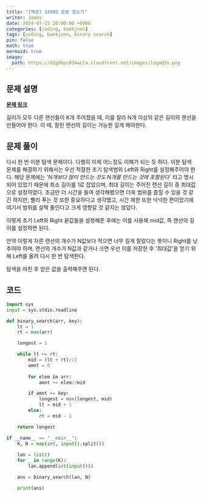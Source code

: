 ```yaml
---
title: "[백준] 14503 로봇 청소기"
writer: James
date: 2024-07-15 20:00:00 +0900
categories: [coding, baekjoon]
tags: [coding, baekjoon, binary search]
pin: false
math: true
mermaid: true
image:
  path: https://d2gd6pc034wcta.cloudfront.net/images/logo@2x.png
---
```


## 문제 설명

<b>[문제 링크](https://www.acmicpc.net/problem/1654)</b>   

길이가 모두 다른 랜선들이 K개 주어졌을 때, 이를 잘라 N개 이상의 같은 길이의 랜선을 만들어야 한다. 이 때, 잘린 랜선의 길이는 가능한 길게 해야한다.   

## 문제 풀이

다시 한 번 이분 탐색 문제이다. 다행히 이제 어느정도 이해가 되는 듯 하다. 이분 탐색 문제를 해결하기 위해서는 우선 적절한 초기 탐색범위 Left와 Right를 설정해주어야 한다. 해당 문제에는 *'N개보다 많이 만드는 것도 N개를 만드는 것에 포함된다`* 라고 명시되어 있었기 때문에 최소 길이를 1로 잡았으며, 최대 길이는 주어진 랜선 길이 중 최대값으로 설정하였다. 조금만 더 시간을 들여 생각해봤으면 더욱 범위를 좁힐 수 있을 것 같긴 하지만, 빨리 푸는 것 또한 중요하다고 생각했고, 시간 제한 또한 넉넉한 편이었기에 여기서 범위를 살짝 줄인다고 크게 영향갈 것 같지는 않았다.  

이렇게 초기 Left와 Right 끝값들을 설정해준 후에는 이를 사용해 mid값, 즉 랜선의 길이를 설정하면 된다.  

만약 이렇게 자른 랜선의 개수가 N값보다 적으면 너무 길게 잘랐다는 뜻이니 Right를 낮추어야 하며, 랜선의 개수가 N값과 같거나 크면 우선 이를 저장한 후 '최대값'을 얻기 위해 Left를 올려 다시 한 번 탐색한다.  

탐색을 마친 후 얻은 값을 출력해주면 된다.  

## 코드

```python
import sys
input = sys.stdin.readline

def binary_search(arr, key):
    lt = 1
    rt = max(arr)

    longest = 1

    while lt <= rt:
        mid = (lt + rt)//2
        amnt = 0
        
        for elem in arr:
            amnt += elem//mid

        if amnt >= key:
            longest = max(longest, mid)
            lt = mid + 1
        else:
            rt = mid - 1

    return longest

if __name__ == "__main__":
    K, N = map(int, input().split())
    
    lan = list()
    for _ in range(K):
        lan.append(int(input()))

    ans = binary_search(lan, N)

    print(ans)
```